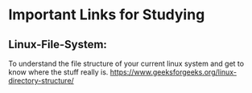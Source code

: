 
# Important Links for Studying

## Linux-File-System:
To understand the file structure of your current linux system and get to know where the stuff really is.
https://www.geeksforgeeks.org/linux-directory-structure/
